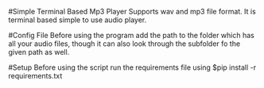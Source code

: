 #Simple Terminal Based Mp3 Player
Supports wav and mp3 file format. It is terminal based simple to use audio player.


#Config File
Before using the program add the path to the folder which has all your audio files, though it can also look through 
the subfolder fo the given path as well.

#Setup
Before using the script run the requirements file using
$pip install -r requirements.txt

